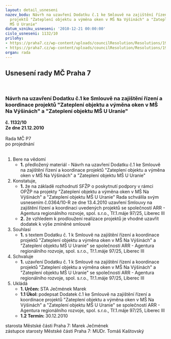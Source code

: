 ```yaml
---
layout: detail_usneseni
nazev_bodu: Návrh na uzavření Dodatku č.1 ke Smlouvě na zajištění řízení a koordinace
  projektů "Zateplení objektu a výměna oken v MŠ Na Výšinách" a "Zateplení objektu
  MŠ U Uranie"
datum_vzniku_usneseni: '2010-12-21 00:00:00'
cislo_usneseni: 1132/10
prilohy:
- https://praha7.cz/wp-content/uploads/councilResolution/Resolutions/19781/68-10-dodatek_ke_smlouve_na_%c5%99%c3%adzen%c3%ad_projekt%c5%af.docx
- https://praha7.cz/wp-content/uploads/councilResolution/Resolutions/19781/68-10-m%c5%a1nav%c3%bd%c5%a1uuranie.pdf
organ: rada
---
```

<div id="ucUsn_pList" class="usn">
	<span><h2>Usnesení rady MČ Praha 7 </h2>
<br></span><div class="standBody">
<span><h3>Návrh na uzavření Dodatku č.1 ke Smlouvě na zajištění řízení a koordinace projektů "Zateplení objektu a výměna oken v MŠ Na Výšinách" a "Zateplení objektu MŠ U Uranie"</h3></span><div class="center">
		<strong>č. 1132/10</strong><br>
	</div>
<div class="center">
		<strong>Ze dne 21.12.2010</strong><br><br>
	</div>Rada MČ P7<br> po projednání<br><br><ol>
<li>Bere na vědomí<ul><li>
<strong>1.</strong> předložený materiál - Návrh na uzavření Dodatku č.1 ke Smlouvě na zajištění řízení a koordinace projektů "Zateplení objektu a výměna oken v MŠ Na Výšinách" a "Zateplení objektu MŠ U Uranie"</li></ul>
</li>
<li>Konstatuje,<ul>
<li>
<strong>1.</strong> že na základě rozhodnutí SFŽP o poskytnutí podpory v rámci OPŽP na projekty "Zateplení objektu a výměna oken v MŠ Na Výšinách" a "Zateplení objektu MŠ U Uranie" Rada schválila svým usnesením č.0364/10-R  ze dne 13.4.2010 uzavření Smlouvy na zajištění řízení a koordinaci uvedených projektů se společností ARR - Agentura regionálního rozvoje, spol. s.r.o., Tř.1.máje 97/25, Liberec III </li>
<li>
<strong>2.</strong> že vzhledem k prodloužení realizace projektů je vhodné uzavřít dodatek k výše zmíněné smlouvě </li>
</ul>
</li>
<li>Souhlasí<ul><li>
<strong>1.</strong> s textem Dodatku č. 1 k Smlouvě na zajištění řízení a koordinace projektů "Zateplení objektu a výměna oken v MŠ Na Výšinách" a "Zateplení objektu MŠ U Uranie" se společností ARR - Agentura regionálního rozvoje, spol. s.r.o., Tř.1.máje 97/25, Liberec III                             </li></ul>
</li>
<li>Schvaluje<ul><li>
<strong>1.</strong> uzavření Dodatku  č. 1 k Smlouvě  na zajištění řízení a koordinace projektů "Zateplení objektu a výměna oken v MŠ Na Výšinách" a "Zateplení objektu MŠ U Uranie" se společností ARR - Agentura regionálního rozvoje, spol. s.r.o., Tř.1.máje 97/25, Liberec III </li></ul>
</li>
<li>Ukládá<ul>
<li>
<strong>1. Určen: </strong>STA Ječmének Marek</li>
<li>
<strong>1.1 Úkol: </strong>podepsat Dodatek č.1  ke Smlouvě  na zajištění řízení a koordinace projektů "Zateplení objektu a výměna oken v MŠ Na Výšinách" a "Zateplení objektu MŠ U Uranie" se společností ARR - Agentura regionálního rozvoje, spol. s.r.o., Tř.1.máje 97/25, Liberec III </li>
<li>
<strong>1.2 Termín: </strong>30.12.2010</li>
</ul>
</li>
</ol>starosta Městské části Praha 7: Marek Ječmének<br>zástupce starosty Městské části Praha 7: MUDr. Tomáš Kaštovský 
</div>
</div>